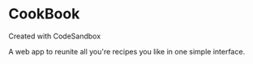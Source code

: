 # CookBook
Created with CodeSandbox

A web app to reunite all you're recipes you like in one simple interface. 
